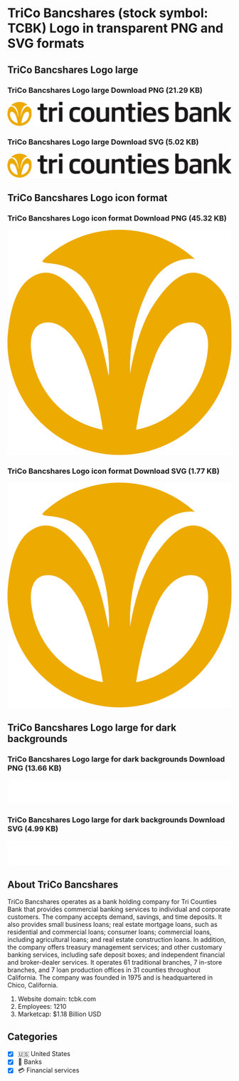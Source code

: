 # TriCo Bancshares (stock symbol: TCBK) Logo in transparent PNG and SVG formats

## TriCo Bancshares Logo large

### TriCo Bancshares Logo large Download PNG (21.29 KB)

![TriCo Bancshares Logo large Download PNG (21.29 KB)](/img/orig/TCBK_BIG-4a10ddcb.png)

### TriCo Bancshares Logo large Download SVG (5.02 KB)

![TriCo Bancshares Logo large Download SVG (5.02 KB)](/img/orig/TCBK_BIG-5937ecba.svg)

## TriCo Bancshares Logo icon format

### TriCo Bancshares Logo icon format Download PNG (45.32 KB)

![TriCo Bancshares Logo icon format Download PNG (45.32 KB)](/img/orig/TCBK-5fe22ab5.png)

### TriCo Bancshares Logo icon format Download SVG (1.77 KB)

![TriCo Bancshares Logo icon format Download SVG (1.77 KB)](/img/orig/TCBK-d0bccce1.svg)

## TriCo Bancshares Logo large for dark backgrounds

### TriCo Bancshares Logo large for dark backgrounds Download PNG (13.66 KB)

![TriCo Bancshares Logo large for dark backgrounds Download PNG (13.66 KB)](/img/orig/TCBK_BIG.D-822903b1.png)

### TriCo Bancshares Logo large for dark backgrounds Download SVG (4.99 KB)

![TriCo Bancshares Logo large for dark backgrounds Download SVG (4.99 KB)](/img/orig/TCBK_BIG.D-a7950141.svg)

## About TriCo Bancshares

TriCo Bancshares operates as a bank holding company for Tri Counties Bank that provides commercial banking services to individual and corporate customers. The company accepts demand, savings, and time deposits. It also provides small business loans; real estate mortgage loans, such as residential and commercial loans; consumer loans; commercial loans, including agricultural loans; and real estate construction loans. In addition, the company offers treasury management services; and other customary banking services, including safe deposit boxes; and independent financial and broker-dealer services. It operates 61 traditional branches, 7 in-store branches, and 7 loan production offices in 31 counties throughout California. The company was founded in 1975 and is headquartered in Chico, California.

1. Website domain: tcbk.com
2. Employees: 1210
3. Marketcap: $1.18 Billion USD


## Categories
- [x] 🇺🇸 United States
- [x] 🏦 Banks
- [x] 💳 Financial services
